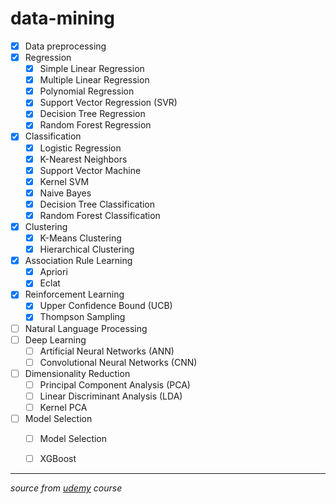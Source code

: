 # data-mining
- [x] Data preprocessing
- [x] Regression
  - [x] Simple Linear Regression
  - [x] Multiple Linear Regression
  - [x] Polynomial Regression
  - [x] Support Vector Regression (SVR)
  - [x] Decision Tree Regression
  - [x] Random Forest Regression
- [x] Classification
  - [x] Logistic Regression
  - [x] K-Nearest Neighbors
  - [x] Support Vector Machine
  - [x] Kernel SVM
  - [x] Naive Bayes
  - [x] Decision Tree Classification
  - [x] Random Forest Classification
- [x] Clustering
  - [x] K-Means Clustering
  - [x] Hierarchical Clustering
- [x] Association Rule Learning
  - [x] Apriori
  - [x] Eclat
- [x] Reinforcement Learning
  - [x] Upper Confidence Bound (UCB)
  - [x] Thompson Sampling
- [ ] Natural Language Processing
- [ ] Deep Learning
  - [ ] Artificial Neural Networks (ANN)
  - [ ] Convolutional Neural Networks (CNN)
- [ ] Dimensionality Reduction
  - [ ] Principal Component Analysis (PCA)
  - [ ] Linear Discriminant Analysis (LDA)
  - [ ] Kernel PCA
- [ ] Model Selection
  - [ ] Model Selection
  - [ ] XGBoost


---
*source from [udemy](https://www.udemy.com/machinelearning/learn/v4/content) course*